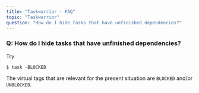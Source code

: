 ```yaml
---
title: "Taskwarrior - FAQ"
topic: "Taskwarrior"
question: "How do I hide tasks that have unfinished dependencies?"
---
```


### Q: How do I hide tasks that have unfinished dependencies?

Try

```
$ task -BLOCKED
```

The virtual tags that are relevant for the present situation are `BLOCKED` and/or `UNBLOCKED`.
